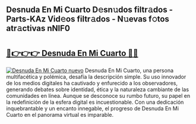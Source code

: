 ## Desnuda En Mi Cuarto D𝚎sn𝚞dos filtr𝚊dos - Parts-KAz Vid𝚎os filtr𝚊dos - N𝚞evas f𝚘tos atr𝚊ctivas nNlF0

# <h2><a href="http://mb4c49h.tromn.icu/?c=Desnuda+En+Mi+Cuarto">🔗👉👉👉 Desnuda En Mi Cuarto 🔗🔗</a></h2>

[![Desnuda En Mi Cuarto nuevo](https://i.imgur.com/pEAQMta.gif)](http://mb4c49h.tromn.icu/?c=Desnuda+En+Mi+Cuarto)
Desnuda En Mi Cuarto, una persona multifacética y polémica, desafía la descripción simple. Su uso innovador de los medios digitales ha cautivado y enfurecido a los observadores, generando debates sobre identidad, ética y la naturaleza cambiante de las comunidades en línea. Aunque se desconoce su rumbo futuro, su papel en la redefinición de la esfera digital es incuestionable. Con una dedicación inquebrantable y un encanto innegable, el progreso de Desnuda En Mi Cuarto en el panorama virtual es imparable.

